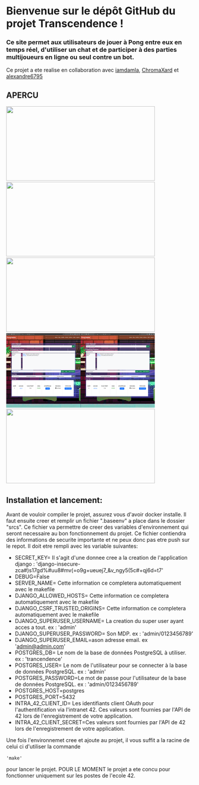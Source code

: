 # Bienvenue sur le dépôt GitHub du projet Transcendence !
### Ce site permet aux utilisateurs de jouer à Pong entre eux en temps réel, d'utiliser un chat et de participer à des parties multijoueurs en ligne ou seul contre un bot.

Ce projet a ete realise en collaboration avec [iamdamla](https://github.com/iamdamla), [ChromaXard](https://github.com/ChromaXard) et [alexandre6795](https://github.com/alexandre6795)

## APERCU

<div>
  <img src="screenshot/T1.png" width="400" height="200">
  <img src="screenshot/Tgame.png" width="400" height="200">
  <img src="screenshot/Tpong.png" width="400" height="200">
  <img src="screenshot/Tchat.png" width="400" height="200">
  <img src="screenshot/Tremote.png" width="400" height="200">
<div>

## Installation et lancement:

Avant de vouloir compiler le projet, assurez vous d'avoir docker installe.
Il faut ensuite creer et remplir un fichier ".baseenv" a place dans le dossier "srcs".
Ce fichier va permettre de creer des variables d'environnement qui seront necessaire au bon fonctionnement du projet.
Ce fichier contiendra des informations de securite importante et ne peux donc pas etre push sur le repot.
Il doit etre rempli avec les variable suivantes:

- SECRET_KEY= Il s'agit d'une donnee cree a la creation de l'application django : 'django-insecure-zca#)s17gd%#uu8#mv(=o9g+ueuej7_&v_ngy5(5c#+qj6d=t7'
- DEBUG=False
- SERVER_NAME= Cette information ce completera automatiquement avec le makefile
- DJANGO_ALLOWED_HOSTS= Cette information ce completera automatiquement avec le makefile
- DJANGO_CSRF_TRUSTED_ORIGINS= Cette information ce completera automatiquement avec le makefile
- DJANGO_SUPERUSER_USERNAME= La creation du super user ayant acces a tout. ex : 'admin'
- DJANGO_SUPERUSER_PASSWORD= Son MDP. ex : 'admin/0123456789'
- DJANGO_SUPERUSER_EMAIL=ason adresse email. ex 'admin@admin.com'
- POSTGRES_DB= Le nom de la base de données PostgreSQL à utiliser. ex : 'trancendence'
- POSTGRES_USER=  Le nom de l'utilisateur pour se connecter à la base de données PostgreSQL. ex : 'admin'
- POSTGRES_PASSWORD=Le mot de passe pour l'utilisateur de la base de données PostgreSQL. ex : 'admin/0123456789'
- POSTGRES_HOST=postgres
- POSTGRES_PORT=5432
- INTRA_42_CLIENT_ID= Les identifiants client OAuth pour l'authentification via l'intranet 42. Ces valeurs sont fournies par l'API de 42 lors de l'enregistrement de votre application.
- INTRA_42_CLIENT_SECRET=Ces valeurs sont fournies par l'API de 42 lors de l'enregistrement de votre application.


Une fois l'environnemet cree et ajoute au projet, il vous suffit a la racine de celui ci d'utiliser la commande 
```
'make'
``` 
pour lancer le projet. 
POUR LE MOMENT le projet a ete concu pour fonctionner uniquement sur les postes de l'ecole 42. 
